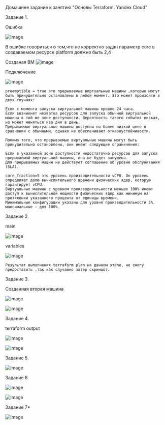 Домашнее задание к занятию "Основы Terraform. Yandex Cloud"

Задание 1.

Ошибка

![image](https://github.com/felimonist/base_terraform/blob/main/img/5.JPG)

В ошибке говориться о том,что не корректно задан параметр core в создаваемом ресурсе platform должно быть 2,4

Созданая ВМ
![image](https://github.com/felimonist/base_terraform/blob/main/img/6.JPG)

Подключение 

![image](https://github.com/felimonist/base_terraform/blob/main/img/7.JPG)
```
preemptible = true это прерываемые виртуальные машины ,которые могут быть принудительно остановлены в любой момент. Это может произойти в двух случаях:

Если с момента запуска виртуальной машины прошло 24 часа.
Если возникнет нехватка ресурсов для запуска обычной виртуальной машины в той же зоне доступности. Вероятность такого события низкая, но может меняться изо дня в день.
Прерываемые виртуальные машины доступны по более низкой цене в сравнении с обычными, однако не обеспечивают отказоустойчивости.

Помимо того, что прерываемые виртуальные машины могут быть принудительно остановлены, они имеют следующие ограничения:

Если в указанной зоне доступности недостаточно ресурсов для запуска прерываемой виртуальной машины, она не будет запущена.
Для прерываемых машин не действует соглашение об уровне обслуживания (SLA).

core_fraction=5 это уровень производительности vCPU. Он уровень определяет долю вычислительного времени физических ядер, которую гарантирует vCPU.
Виртуальные машины с уровнем производительности меньше 100% имеют доступ к вычислительной мощности физических ядер как минимум на протяжении указанного процента от единицы времени.
Минимальные конфигурации указаны для уровня производительности 5%, максимальные — для 100%.
```

Задание 2.

main

![image](https://github.com/felimonist/base_terraform/blob/main/img/7.1.JPG)

variables

![image](https://github.com/felimonist/base_terraform/blob/main/img/7.2.JPG)
```
Результат выполнения terraform plan на данном этапе, не смогу предоставить ,так как случайно затер скриншот.
```
Задание 3.

Созданная вторая машина

![image](https://github.com/felimonist/base_terraform/blob/main/img/8.1.JPG)

![image](https://github.com/felimonist/base_terraform/blob/main/img/8.2.JPG)

Задание 4.

terraform output

![image](https://github.com/felimonist/base_terraform/blob/main/img/9.JPG)

![image](https://github.com/felimonist/base_terraform/blob/main/img/9.1.JPG)

Задание 5.

![image](https://github.com/felimonist/base_terraform/blob/main/img/9.2.JPG)

Задание 6.


![image](https://github.com/felimonist/base_terraform/blob/main/img/10.JPG)

![image](https://github.com/felimonist/base_terraform/blob/main/img/10.1.JPG)


Задание 7*

![image](https://github.com/felimonist/base_terraform/blob/main/img/8_7.JPG)
